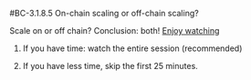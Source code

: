 #BC-3.1.8.5 On-chain scaling or off-chain scaling? 


Scale on or off chain? Conclusion: both! [Enjoy watching]( https://www.youtube.com/watch?v=H_kyYrbBY1I) 

1. If you have time: watch the entire session (recommended)

2. If you have less time, skip the first 25 minutes. 
 

